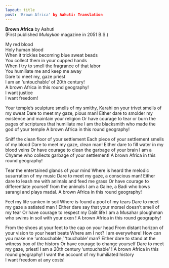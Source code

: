 ```yaml
---
layout: title
post: 'Brown Africa' by Aahuti: Translation 
---
```


**Brown Africa** by Aahuti <br>
(First published _Mulaykan_ magazine in 2051 B.S.)

My red blood <br>
Holy human blood <br>
When it trickles becoming blue sweat beads <br>
You collect them in your cupped hands  
When I try to smell the fragrance of that labor <br>
You humiliate me and keep me away <br>
Dare to meet my, gaze priest <br>
I am an ‘untouchable’ of 20th century! <br>
A brown Africa in this round geography! <br>
I want justice <br>
I want freedom!

Your temple’s sculpture smells of my smithy,
Karahi on your trivet smells of my sweat 
Dare to meet my gaze, pious man!
Either dare to smolder my existence and maintain your religion 
Or have courage to tear or burn the pages of scriptures that humiliate me
I am the blacksmith who made the god of your temple 
A brown Africa in this round geography!

Sniff the clean floor of your settlement
Each piece of your settlement smells of my blood
Dare to meet my gaze, clean man!
Either dare to fill water in my blood veins 
Or have courage to clean the garbage of your brain
I am a Chyame who collects garbage of your settlement!
A brown Africa in this round geography!

Tear the entertained glands of your mind
Where is heard the melodic susurration of my music
Dare to meet my gaze, a conscious man!
Either dare to leash me with animals and feed me grass 
Or have courage to differentiate yourself from the animals 
I am a Gaine, a Badi who bows sarangi and plays madal. 
A brown Africa in this round geography!

Feel my life sunken in soil 
Where is found a pool of my tears 
Dare to meet my gaze a satiated man !
Either dare say that your morsel doesn’t smell of my tear
Or have courage to respect my Dalit life 
I am a Musahar ploughman who swims in soil with your oxen !
A brown Africa in this round geography!

From the shoes at your feet to the cap on your head 
From distant horizon of your vision to your heart beats 
Where am I not? I am everywhere!
How can you make me ‘untouchable,’ ‘touchable’ man? 
Either dare to stand at the witness box  of the history
Or have courage to change yourself 
Dare to meet my gaze, priest!
I am a 20th century ‘untouchable’ !
A brown Africa in this round geography!
I want the account of my humiliated history   
I want freedom at any costs! 

